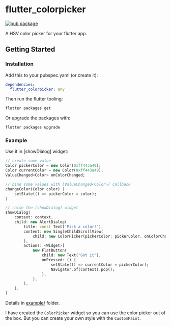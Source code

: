 # flutter_colorpicker

[![pub package](https://img.shields.io/pub/v/flutter_colorpicker.svg)](https://pub.dartlang.org/packages/flutter_colorpicker)

A HSV color picker for your flutter app.

## Getting Started

### Installation

Add this to your pubspec.yaml (or create it):

```yaml
dependencies:
  flutter_colorpicker: any
```

Then run the flutter tooling:

```bash
flutter packages get
```

Or upgrade the packages with:

```bash
flutter packages upgrade
```

### Example

Use it in [showDialog] widget:

```dart
// create some value
Color pickerColor = new Color(0xff443a49);
Color currentColor = new Color(0xff443a49);
ValueChanged<Color> onColorChanged;

// bind some values with [ValueChanged<Color>] callback
changeColor(Color color) {
    setState(() => pickerColor = color);
}

// raise the [showDialog] widget
showDialog(
    context: context,
    child: new AlertDialog(
        title: const Text('Pick a color!'),
        content: new SingleChildScrollView(
            child: new ColorPicker(pickerColor: pickerColor, onColorChanged: changeColor),
        ),
        actions: <Widget>[
            new FlatButton(
                child: new Text('Got it'),
                onPressed: () {
                    setState(() => currentColor = pickerColor);
                    Navigator.of(context).pop();
                },
            ),
        ],
    ),
)
```

Details in [example/](https://github.com/mchome/flutter_colorpicker/tree/master/example) folder.

I have created the `ColorPicker` widget so you can use the color picker out of the box.
But you can create your own style with the `CustomPaint`.
